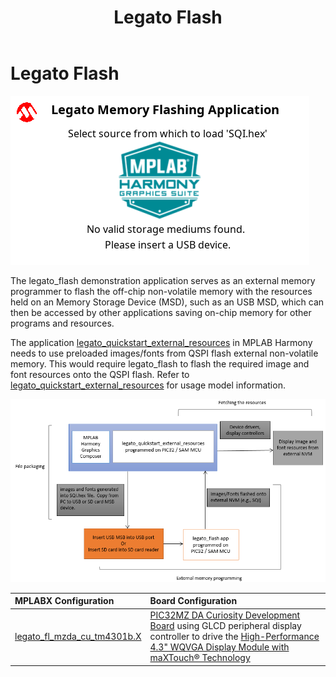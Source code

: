 ﻿---
parent: Example Applications
title: Legato Flash
nav_order: 5
---

# Legato Flash

![](./../../docs/html/legato_flash.png)

The legato_flash demonstration application serves as an external memory programmer to flash the off-chip non-volatile memory with the resources held on an Memory Storage Device (MSD), such as an USB MSD, which can then be accessed by other applications saving on-chip memory for other programs and resources.

The application [legato_quickstart_external_resources](../legato_quickstart_ext_res/readme.md) in MPLAB Harmony needs to use preloaded images/fonts from QSPI flash external non-volatile memory. This would require legato_flash to flash the required image and font resources onto the QSPI flash. Refer to [legato_quickstart_external_resources](../legato_quickstart_ext_res/readme.md) for usage model information.

![](./../../docs/html/external_resources_flash_reader_diagram.png)


|MPLABX Configuration|Board Configuration|
|:-------------------|:------------------|
|[legato_fl_mzda_cu_tm4301b.X](./firmware/legato_fl_mzda_cu_tm4301b.X/readme.md)|[PIC32MZ DA Curiosity Development Board](https://www.microchip.com/en-us/development-tool/EV87D54A) using GLCD peripheral display controller to drive the [High-Performance 4.3" WQVGA Display Module with maXTouch® Technology](https://www.microchip.com/DevelopmentTools/ProductDetails/PartNO/AC320005-4)|

